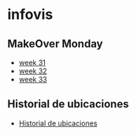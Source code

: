 # infovis

## MakeOver Monday

* [week 31](https://martinoli93.github.io/infovis/w312.html)
* [week 32](https://martinoli93.github.io/infovis/w32.html)
* [week 33](https://martinoli93.github.io/infovis/w33.html)

## Historial de ubicaciones

* [Historial de ubicaciones](https://martinoli93.github.io/infovis/Takeout.html)


